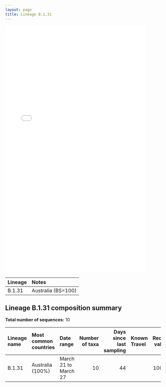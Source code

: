 ```yaml
---
layout: page
title: Lineage B.1.31
---
```




<embed src="../assets/images/B.1.31.pdf" type="application/pdf" width="90%" height="800px" />


| Lineage | Notes |
|:-----|:-----|
| B.1.31 | Australia (BS=100) |

<h2>Lineage B.1.31 composition summary </h2>

<strong>Total number of sequences:</strong> 10

| Lineage name | Most common countries | Date range | Number of taxa |  Days since last sampling | Known Travel | Recall value |
|:-----|:-----|:-------|-------:|-------:|:---------|--------:|
| B.1.31 | Australia (100%) | March 21 to March 27 | 10 | 44 |  | 100.0 |
